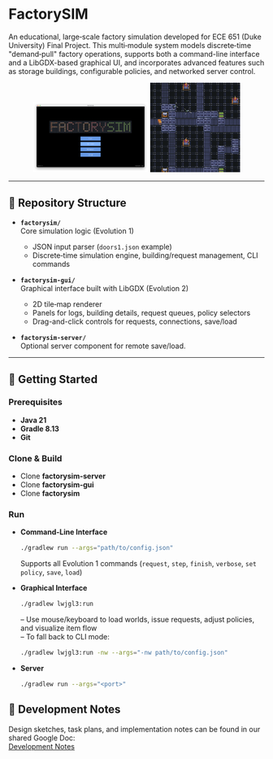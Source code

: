 # FactorySIM

An educational, large‐scale factory simulation developed for ECE 651 (Duke University) Final Project. This multi‐module system models discrete‐time "demand‐pull" factory operations, supports both a command-line interface and a LibGDX-based graphical UI, and incorporates advanced features such as storage buildings, configurable policies, and networked server control.

<div align="center">
  <img src="assets/front-page.png" alt="FactorySIM Front Page" width="45%">
  <img src="assets/demo.gif" alt="FactorySIM Demo" width="35%">
</div>

---

## 📁 Repository Structure

- **`factorysim/`**  
  Core simulation logic (Evolution 1)   
  - JSON input parser (`doors1.json` example)   
  - Discrete‐time simulation engine, building/request management, CLI commands

- **`factorysim-gui/`**  
  Graphical interface built with LibGDX (Evolution 2)   
  - 2D tile‐map renderer  
  - Panels for logs, building details, request queues, policy selectors  
  - Drag-and-click controls for requests, connections, save/load

- **`factorysim-server/`**  
  Optional server component for remote save/load.

---

## 🚀 Getting Started

### Prerequisites

- **Java 21** 
- **Gradle 8.13**  
- **Git**

### Clone & Build

- Clone **factorysim-server**
- Clone **factorysim-gui**
- Clone **factorysim**

### Run

- **Command-Line Interface**  
  ```bash
  ./gradlew run --args="path/to/config.json"
  ```
  Supports all Evolution 1 commands (`request`, `step`, `finish`, `verbose`, `set policy`, `save`, `load`) 

- **Graphical Interface**  
  ```bash
  ./gradlew lwjgl3:run
  ```
  – Use mouse/keyboard to load worlds, issue requests, adjust policies, and visualize item flow   
  – To fall back to CLI mode:  
    ```bash
    ./gradlew lwjgl3:run -nw --args="-nw path/to/config.json"
    ```

- **Server**  
  ```bash
  ./gradlew run --args="<port>"
  ```

## 📝 Development Notes

Design sketches, task plans, and implementation notes can be found in our shared Google Doc:  
[Development Notes](https://docs.google.com/document/d/1wrDHeLhQa1QFEoR7M-aTM2SpQoXwXDGJH6GcnYm5E4o/edit?tab=t.nidgft29hm4b)
